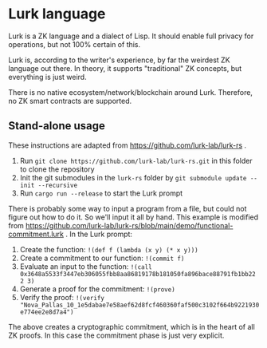 # Lurk language

Lurk is a ZK language and a dialect of Lisp. It should enable full privacy for operations, but not 100% certain of this.

Lurk is, according to the writer's experience, by far the weirdest ZK language out there. In theory, it supports "traditional" ZK concepts, but everything is just weird.

There is no native ecosystem/network/blockchain around Lurk. Therefore, no ZK smart contracts are supported.

## Stand-alone usage

These instructions are adapted from https://github.com/lurk-lab/lurk-rs .

1. Run `git clone https://github.com/lurk-lab/lurk-rs.git` in this folder to clone the repository
1. Init the git submodules in the `lurk-rs` folder by `git submodule update --init --recursive`
1. Run `cargo run --release` to start the Lurk prompt

There is probably some way to input a program from a file, but could not figure out how to do it. So we'll input it all by hand. This example is modified from https://github.com/lurk-lab/lurk-rs/blob/main/demo/functional-commitment.lurk . In the Lurk prompt:

1. Create the function: `!(def f (lambda (x y) (* x y)))`
1. Create a commitment to our function: `!(commit f)`
1. Evaluate an input to the function: `!(call 0x3648a5533f3447eb306055fbb8aa86819178b181050fa896bace88791fb1bb22 2 3)`
1. Generate a proof for the commitment: `!(prove)`
1. Verify the proof: `!(verify "Nova_Pallas_10_1e5dabae7e58aef62d8fcf460360faf500c3102f664b9221930e774ee2e8d7a4")`

The above creates a cryptographic commitment, which is in the heart of all ZK proofs. In this case the commitment phase is just very explicit.
